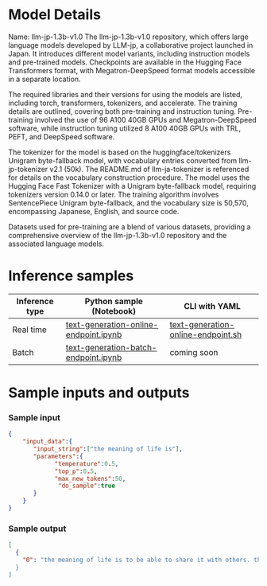 # **Model Details**

Name: llm-jp-1.3b-v1.0
The llm-jp-1.3b-v1.0 repository, which offers large language models developed by LLM-jp, a collaborative project launched in Japan. It introduces different model variants, including instruction models and pre-trained models. Checkpoints are available in the Hugging Face Transformers format, with Megatron-DeepSpeed format models accessible in a separate location.

The required libraries and their versions for using the models are listed, including torch, transformers, tokenizers, and accelerate. The training details are outlined, covering both pre-training and instruction tuning. Pre-training involved the use of 96 A100 40GB GPUs and Megatron-DeepSpeed software, while instruction tuning utilized 8 A100 40GB GPUs with TRL, PEFT, and DeepSpeed software.

The tokenizer for the model is based on the huggingface/tokenizers Unigram byte-fallback model, with vocabulary entries converted from llm-jp-tokenizer v2.1 (50k). The README.md of llm-ja-tokenizer is referenced for details on the vocabulary construction procedure. The model uses the Hugging Face Fast Tokenizer with a Unigram byte-fallback model, requiring tokenizers version 0.14.0 or later. The training algorithm involves SentencePiece Unigram byte-fallback, and the vocabulary size is 50,570, encompassing Japanese, English, and source code.

Datasets used for pre-training are a blend of various datasets, providing a comprehensive overview of the llm-jp-1.3b-v1.0 repository and the associated language models.

# **Inference samples**

Inference type|Python sample (Notebook)|CLI with YAML
|--|--|--|
Real time|<a href="https://aka.ms/azureml-infer-online-sdk-text-generation-dolly" target="_blank">text-generation-online-endpoint.ipynb</a>|<a href="https://aka.ms/azureml-infer-online-cli-text-generation-dolly" target="_blank">text-generation-online-endpoint.sh</a>
Batch |<a href="https://aka.ms/azureml-infer-batch-sdk-text-generation" target="_blank">text-generation-batch-endpoint.ipynb</a>| coming soon


# **Sample inputs and outputs**

### **Sample input**
```json
{
    "input_data":{
       "input_string":["the meaning of life is"],
       "parameters":{
             "temperature":0.5,
             "top_p":0.5,
             "max_new_tokens":50,
              "do_sample":true
       }
    }
}
```

### **Sample output**
```json
[
  {
    "0": "the meaning of life is to be able to share it with others. there are many ways to share the meaning of life. One of the most common ways is through the sharing of the word "love." The word""
  }
]
```
